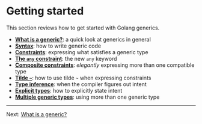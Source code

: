 # Getting started

This section reviews how to get started with Golang generics.

* [**What is a generic?**](./01-what-is-a-generic.md): a quick look at generics in general
* [**Syntax**](./02-syntax.md): how to write generic code
* [**Constraints**](./03-constraints.md): expressing what satisfies a generic type
* [**The `any` constraint**](./04-the-any-constraint.md): the new `any` keyword
* [**Composite constraints**](./05-composite-constraints.md): _elegantly_ expressing more than one compatible type
* [**Tilde `~`**](./06-tilde.md): how to use tilde `~` when expressing constraints
* [**Type inference**](./07-type-inference.md): when the compiler figures out intent
* [**Explicit types**](./08-explicit-types.md): how to explicitly state intent
* [**Multiple generic types**](./09-multiple-generic-types.md): using more than one generic type

---

Next: [What is a generic?](./01-what-is-a-generic.md)
